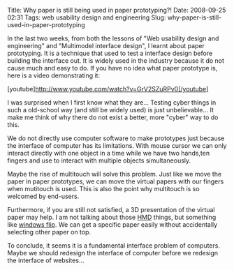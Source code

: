 Title: Why paper is still being used in paper prototyping?!
Date: 2008-09-25 02:31
Tags: web usability design and engineering
Slug: why-paper-is-still-used-in-paper-prototyping

In the last two weeks, from both the lessons of "Web usability design
and engineering" and "Multimodel interface design", I learnt about paper
prototyping. It is a technique that used to test a interface design
before building the interface out. It is widely used in the industry
because it do not cause much and easy to do. If you have no idea what
paper prototype is, here is a video demonstrating it:

[youtube]http://www.youtube.com/watch?v=GrV2SZuRPv0[/youtube]

I was surprised when I first know what they are... Testing cyber things
in such a old-school way (and still be widely used) is just
unbelievable... It make me think of why there do not exist a better,
more "cyber" way to do this.

We do not directly use computer software to make prototypes just because
the interface of computer has its limitations. With mouse cursor we can
only interact directly with one object in a time while we have two
hands,ten fingers and use to interact with multiple objects
simultaneously.

Maybe the rise of multitouch will solve this problem. Just like we move
the paper in paper prototypes, we can move the virtual papers with our
fingers when mutitouch is used. This is also the point why multitouch is
so welcomed by end-users.

Furthermore, if you are still not satisfied, a 3D presentation of the
virtual paper may help. I am not talking about those [HMD][] things, but
something like [windows flip][]. We can get a specific paper easily
without accidentally selecting other paper on top.

To conclude, it seems it is a fundamental interface problem of
computers. Maybe we should redesign the interface of computer before we
redesign the interface of websites...

  [HMD]: http://en.wikipedia.org/wiki/Head-mounted_display
  [windows flip]: http://en.wikipedia.org/wiki/Windows_Flip#Windows_Flip_and_Flip_3D
